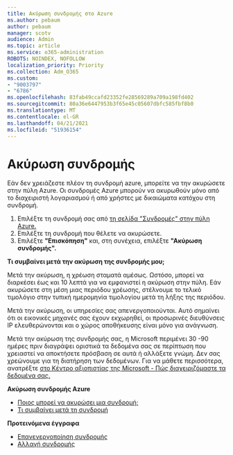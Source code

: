 ```yaml
---
title: Ακύρωση συνδρομής στο Azure
ms.author: pebaum
author: pebaum
manager: scotv
audience: Admin
ms.topic: article
ms.service: o365-administration
ROBOTS: NOINDEX, NOFOLLOW
localization_priority: Priority
ms.collection: Adm_O365
ms.custom:
- "9003797"
- "6786"
ms.openlocfilehash: 83fab49ccafd23352fe28569289a709a198fd402
ms.sourcegitcommit: 80a36e6447953b3f65e45c05607dbfc585fbf8b0
ms.translationtype: MT
ms.contentlocale: el-GR
ms.lasthandoff: 04/21/2021
ms.locfileid: "51936154"
---
```

# <a name="cancel-subscription"></a>Ακύρωση συνδρομής

Εάν δεν χρειάζεστε πλέον τη συνδρομή azure, μπορείτε να την ακυρώσετε στην πύλη Azure. Οι συνδρομές Azure μπορούν να ακυρωθούν μόνο από το διαχειριστή λογαριασμού ή από χρήστες με δικαιώματα κατόχου στη συνδρομή.

1. Επιλέξτε τη συνδρομή σας από [τη σελίδα "Συνδρομές" στην πύλη Azure.](https://portal.azure.com/#blade/Microsoft_Azure_Billing/SubscriptionsBlade)
2. Επιλέξτε τη συνδρομή που θέλετε να ακυρώσετε.
3. Επιλέξτε **"Επισκόπηση"** και, στη συνέχεια, επιλέξτε **"Ακύρωση συνδρομής".**

**Τι συμβαίνει μετά την ακύρωση της συνδρομής μου;**

Μετά την ακύρωση, η χρέωση σταματά αμέσως. Ωστόσο, μπορεί να διαρκέσει έως και 10 λεπτά για να εμφανιστεί η ακύρωση στην πύλη. Εάν ακυρώσετε στη μέση μιας περιόδου χρέωσης, στέλνουμε το τελικό τιμολόγιο στην τυπική ημερομηνία τιμολογίου μετά τη λήξης της περιόδου.

Μετά την ακύρωση, οι υπηρεσίες σας απενεργοποιούνται. Αυτό σημαίνει ότι οι εικονικές μηχανές σας έχουν εκχωρηθεί, οι προσωρινές διευθύνσεις IP ελευθερώνονται και ο χώρος αποθήκευσης είναι μόνο για ανάγνωση.

Μετά την ακύρωση της συνδρομής σας, η Microsoft περιμένει 30 -90 ημέρες πριν διαγράψει οριστικά τα δεδομένα σας σε περίπτωση που χρειαστεί να αποκτήσετε πρόσβαση σε αυτά ή αλλάξετε γνώμη. Δεν σας χρεώνουμε για τη διατήρηση των δεδομένων. Για να μάθετε περισσότερα, ανατρέξτε [στο Κέντρο αξιοπιστίας της Microsoft - Πώς διαχειριζόμαστε τα δεδομένα σας.](https://go.microsoft.com/fwLink/p/?LinkID=822930&clcid=0x409)

**Ακύρωση συνδρομής Azure**

- [Ποιος μπορεί να ακυρώσει μια συνδρομή;](https://docs.microsoft.com/azure/billing/billing-how-to-cancel-azure-subscription?WT.mc_id=Portal-Microsoft_Azure_Support#who-can-cancel-a-subscription)
- [Τι συμβαίνει μετά τη συνδρομή](https://docs.microsoft.com/azure/billing/billing-how-to-cancel-azure-subscription?WT.mc_id=Portal-Microsoft_Azure_Support#what-happens-after-i-cancel-my-subscription)

**Προτεινόμενα έγγραφα**

- [Επανενεργοποίηση συνδρομής](https://docs.microsoft.com/azure/billing/billing-how-to-cancel-azure-subscription?WT.mc_id=Portal-Microsoft_Azure_Support#reactivate-subscription)
- [Αλλαγή συνδρομής](https://docs.microsoft.com/azure/billing/billing-how-to-switch-azure-offer?WT.mc_id=Portal-Microsoft_Azure_Support)